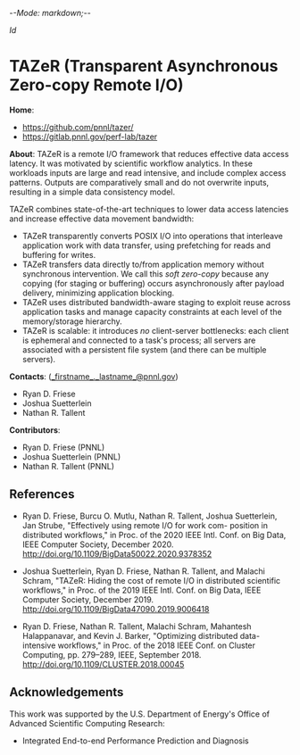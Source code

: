 -*-Mode: markdown;-*-

$Id$


TAZeR (Transparent Asynchronous Zero-copy Remote I/O)
=============================================================================

**Home**:
  - <https://github.com/pnnl/tazer/>
  - <https://gitlab.pnnl.gov/perf-lab/tazer>


**About**: TAZeR is a remote I/O framework that reduces effective data access latency. It was motivated by scientific workflow analytics. In these workloads inputs are large and read intensive, and include complex access patterns. Outputs are comparatively small and do not overwrite inputs, resulting in a simple data consistency model.

TAZeR combines state-of-the-art techniques to lower data access latencies and increase effective data movement bandwidth:
- TAZeR transparently converts POSIX I/O into operations that interleave application work with data transfer, using prefetching for reads and buffering for writes.
- TAZeR transfers data directly to/from application memory without synchronous intervention. We call this _soft zero-copy_ because any copying (for staging or buffering) occurs asynchronously after payload delivery, minimizing application blocking.
- TAZeR uses distributed bandwidth-aware staging to exploit reuse across application tasks and manage capacity constraints at each level of the memory/storage hierarchy.
- TAZeR is scalable: it introduces _no_ client-server bottlenecks: each client is ephemeral and connected to a task's process; all servers are associated with a persistent file system (and there can be multiple servers).


**Contacts**: (_firstname_._lastname_@pnnl.gov)
  - Ryan D. Friese
  - Joshua Suetterlein
  - Nathan R. Tallent


**Contributors**:
  - Ryan D. Friese (PNNL)
  - Joshua Suetterlein (PNNL)
  - Nathan R. Tallent (PNNL)



References
-----------------------------------------------------------------------------

* Ryan D. Friese, Burcu O. Mutlu, Nathan R. Tallent, Joshua Suetterlein, Jan Strube, "Effectively using remote I/O for work com- position in distributed workflows," in Proc. of the 2020 IEEE Intl. Conf. on Big Data, IEEE Computer Society, December 2020. <http://doi.org/10.1109/BigData50022.2020.9378352>

* Joshua Suetterlein, Ryan D. Friese, Nathan R. Tallent, and Malachi Schram, "TAZeR: Hiding the cost of remote I/O in distributed scientific workflows," in Proc. of the 2019 IEEE Intl. Conf. on Big Data, IEEE Computer Society, December 2019. <http://doi.org/10.1109/BigData47090.2019.9006418>

* Ryan D. Friese, Nathan R. Tallent, Malachi Schram, Mahantesh Halappanavar, and Kevin J. Barker, "Optimizing distributed data-intensive workflows," in Proc. of the 2018 IEEE Conf. on Cluster Computing, pp. 279–289, IEEE, September 2018. <http://doi.org/10.1109/CLUSTER.2018.00045>


Acknowledgements
-----------------------------------------------------------------------------

This work was supported by the U.S. Department of Energy's Office of
Advanced Scientific Computing Research:
- Integrated End-to-end Performance Prediction and Diagnosis

